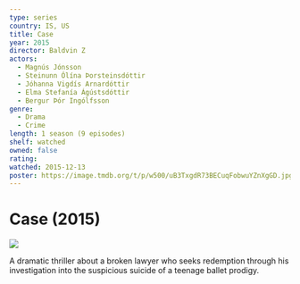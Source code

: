 ```yaml
---
type: series
country: IS, US
title: Case
year: 2015
director: Baldvin Z
actors:
  - Magnús Jónsson
  - Steinunn Ólína Þorsteinsdóttir
  - Jóhanna Vigdís Arnardóttir
  - Elma Stefanía Ágústsdóttir
  - Bergur Þór Ingólfsson
genre:
  - Drama
  - Crime
length: 1 season (9 episodes)
shelf: watched
owned: false
rating:
watched: 2015-12-13
poster: https://image.tmdb.org/t/p/w500/uB3TxgdR73BECuqFobwuYZnXgGD.jpg
---
```


# Case (2015)

![](https://image.tmdb.org/t/p/w500/uB3TxgdR73BECuqFobwuYZnXgGD.jpg)

A dramatic thriller about a broken lawyer who seeks redemption through his investigation into the suspicious suicide of a teenage ballet prodigy.